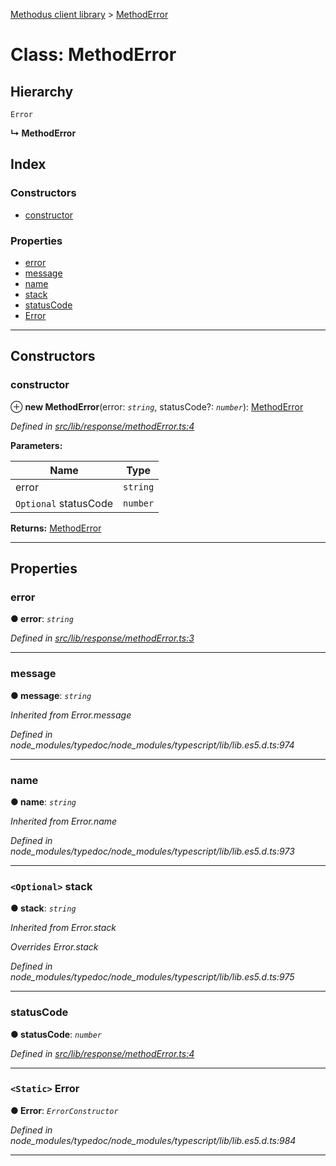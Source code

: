 [Methodus client library](../README.md) > [MethodError](../classes/methoderror.md)

# Class: MethodError

## Hierarchy

 `Error`

**↳ MethodError**

## Index

### Constructors

* [constructor](methoderror.md#constructor)

### Properties

* [error](methoderror.md#error)
* [message](methoderror.md#message)
* [name](methoderror.md#name)
* [stack](methoderror.md#stack)
* [statusCode](methoderror.md#statuscode)
* [Error](methoderror.md#error-1)

---

## Constructors

<a id="constructor"></a>

###  constructor

⊕ **new MethodError**(error: *`string`*, statusCode?: *`number`*): [MethodError](methoderror.md)

*Defined in [src/lib/response/methodError.ts:4](https://github.com/nodulusteam/methodus.dev/blob/4276858/modules/platform/platform-web/src/lib/response/methodError.ts#L4)*

**Parameters:**

| Name | Type |
| ------ | ------ |
| error | `string` |
| `Optional` statusCode | `number` |

**Returns:** [MethodError](methoderror.md)

___

## Properties

<a id="error"></a>

###  error

**● error**: *`string`*

*Defined in [src/lib/response/methodError.ts:3](https://github.com/nodulusteam/methodus.dev/blob/4276858/modules/platform/platform-web/src/lib/response/methodError.ts#L3)*

___
<a id="message"></a>

###  message

**● message**: *`string`*

*Inherited from Error.message*

*Defined in node_modules/typedoc/node_modules/typescript/lib/lib.es5.d.ts:974*

___
<a id="name"></a>

###  name

**● name**: *`string`*

*Inherited from Error.name*

*Defined in node_modules/typedoc/node_modules/typescript/lib/lib.es5.d.ts:973*

___
<a id="stack"></a>

### `<Optional>` stack

**● stack**: *`string`*

*Inherited from Error.stack*

*Overrides Error.stack*

*Defined in node_modules/typedoc/node_modules/typescript/lib/lib.es5.d.ts:975*

___
<a id="statuscode"></a>

###  statusCode

**● statusCode**: *`number`*

*Defined in [src/lib/response/methodError.ts:4](https://github.com/nodulusteam/methodus.dev/blob/4276858/modules/platform/platform-web/src/lib/response/methodError.ts#L4)*

___
<a id="error-1"></a>

### `<Static>` Error

**● Error**: *`ErrorConstructor`*

*Defined in node_modules/typedoc/node_modules/typescript/lib/lib.es5.d.ts:984*

___

